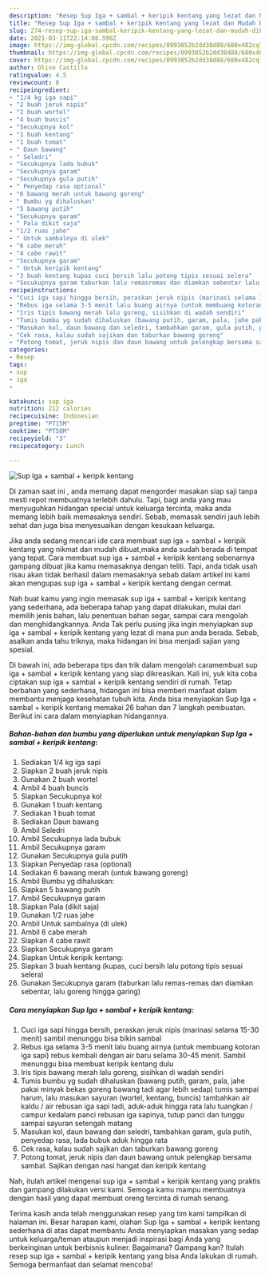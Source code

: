 ```yaml
---
description: "Resep Sup Iga + sambal + keripik kentang yang lezat dan Mudah Dibuat"
title: "Resep Sup Iga + sambal + keripik kentang yang lezat dan Mudah Dibuat"
slug: 274-resep-sup-iga-sambal-keripik-kentang-yang-lezat-dan-mudah-dibuat
date: 2021-03-11T22:14:08.596Z
image: https://img-global.cpcdn.com/recipes/0993852b2dd38d88/680x482cq70/sup-iga-sambal-keripik-kentang-foto-resep-utama.jpg
thumbnail: https://img-global.cpcdn.com/recipes/0993852b2dd38d88/680x482cq70/sup-iga-sambal-keripik-kentang-foto-resep-utama.jpg
cover: https://img-global.cpcdn.com/recipes/0993852b2dd38d88/680x482cq70/sup-iga-sambal-keripik-kentang-foto-resep-utama.jpg
author: Olive Castillo
ratingvalue: 4.5
reviewcount: 8
recipeingredient:
- "1/4 kg iga sapi"
- "2 buah jeruk nipis"
- "2 buah wortel"
- "4 buah buncis"
- "Secukupnya kol"
- "1 buah kentang"
- "1 buah tomat"
- " Daun bawang"
- " Seledri"
- "Secukupnya lada bubuk"
- "Secukupnya garam"
- "Secukupnya gula putih"
- " Penyedap rasa optional"
- "6 bawang merah untuk bawang goreng"
- " Bumbu yg dihaluskan"
- "5 bawang putih"
- "Secukupnya garam"
- " Pala dikit saja"
- "1/2 ruas jahe"
- " Untuk sambalnya di ulek"
- "6 cabe merah"
- "4 cabe rawit"
- "Secukupnya garam"
- " Untuk keripik kentang"
- "3 buah kentang kupas cuci bersih lalu potong tipis sesuai selera"
- "Secukupnya garam taburkan lalu remasremas dan diamkan sebentar lalu goreng hingga garing"
recipeinstructions:
- "Cuci iga sapi hingga bersih, peraskan jeruk nipis (marinasi selama 15-30 menit) sambil menunggu bisa bikin sambal"
- "Rebus iga selama 3-5 menit lalu buang airnya (untuk membuang kotoran iga sapi) rebus kembali dengan air baru selama 30-45 menit. Sambil menunggu bisa membuat keripik kentang dulu"
- "Iris tipis bawang merah lalu goreng, sisihkan di wadah sendiri"
- "Tumis bumbu yg sudah dihaluskan (bawang putih, garam, pala, jahe pakai minyak bekas goreng bawang tadi agar lebih sedap) tumis sampai harum, lalu masukan sayuran (wortel, kentang, buncis) tambahkan air kaldu / air rebusan iga sapi tadi, aduk-aduk hingga rata lalu tuangkan / campur kedalam panci rebusan iga sapinya, tutup panci dan tunggu sampai sayuran setengah matang"
- "Masukan kol, daun bawang dan seledri, tambahkan garam, gula putih, penyedap rasa, lada bubuk aduk hingga rata"
- "Cek rasa, kalau sudah sajikan dan taburkan bawang goreng"
- "Potong tomat, jeruk nipis dan daun bawang untuk pelengkap bersama sambal. Sajikan dengan nasi hangat dan keripik kentang"
categories:
- Resep
tags:
- sup
- iga
- 

katakunci: sup iga  
nutrition: 212 calories
recipecuisine: Indonesian
preptime: "PT15M"
cooktime: "PT58M"
recipeyield: "3"
recipecategory: Lunch

---
```



![Sup Iga + sambal + keripik kentang](https://img-global.cpcdn.com/recipes/0993852b2dd38d88/680x482cq70/sup-iga-sambal-keripik-kentang-foto-resep-utama.jpg)

Di zaman  saat ini , anda memang dapat mengorder masakan siap saji tanpa mesti repot membuatnya terlebih dahulu. Tapi, bagi anda yang mau menyuguhkan hidangan special untuk keluarga tercinta, maka anda memang lebih baik memasaknya sendiri. Sebab, memasak sendiri jauh lebih sehat dan juga bisa menyesuaikan dengan kesukaan keluarga.

Jika anda sedang mencari ide cara membuat sup iga + sambal + keripik kentang yang nikmat dan mudah dibuat,maka anda sudah berada di tempat yang tepat. Cara membuat sup iga + sambal + keripik kentang  sebenarnya gampang dibuat jika kamu memasaknya dengan teliti. Tapi, anda tidak usah risau akan tidak berhasil dalam memasaknya 
sebab dalam artikel ini kami akan mengupas sup iga + sambal + keripik kentang dengan cermat.  



Nah buat kamu yang ingin memasak sup iga + sambal + keripik kentang yang sederhana, ada beberapa tahap yang dapat dilakukan, mulai dari memilih jenis bahan, lalu penentuan bahan segar, sampai cara mengolah dan menghidangkannya. Anda Tak perlu pusing jika ingin menyiapkan sup iga + sambal + keripik kentang yang lezat di mana pun anda berada. Sebab, asalkan anda  tahu triknya, maka hidangan ini bisa menjadi sajian yang spesial.

Di bawah ini, ada beberapa tips dan trik dalam mengolah caramembuat sup iga + sambal + keripik kentang yang siap dikreasikan. Kali ini, yuk kita coba ciptakan sup iga + sambal + keripik kentang sendiri di rumah. Tetap berbahan yang sederhana, hidangan ini bisa memberi manfaat dalam membantu menjaga kesehatan tubuh kita. Anda bisa menyiapkan Sup Iga + sambal + keripik kentang memakai 26 bahan dan 7 langkah pembuatan. Berikut ini cara dalam menyiapkan hidangannya.

<!--inarticleads1-->

##### Bahan-bahan dan bumbu yang diperlukan untuk menyiapkan Sup Iga + sambal + keripik kentang:

1. Sediakan 1/4 kg iga sapi
1. Siapkan 2 buah jeruk nipis
1. Gunakan 2 buah wortel
1. Ambil 4 buah buncis
1. Siapkan Secukupnya kol
1. Gunakan 1 buah kentang
1. Sediakan 1 buah tomat
1. Sediakan  Daun bawang
1. Ambil  Seledri
1. Ambil Secukupnya lada bubuk
1. Ambil Secukupnya garam
1. Gunakan Secukupnya gula putih
1. Siapkan  Penyedap rasa (optional)
1. Sediakan 6 bawang merah (untuk bawang goreng)
1. Ambil  Bumbu yg dihaluskan:
1. Siapkan 5 bawang putih
1. Ambil Secukupnya garam
1. Siapkan  Pala (dikit saja)
1. Gunakan 1/2 ruas jahe
1. Ambil  Untuk sambalnya (di ulek)
1. Ambil 6 cabe merah
1. Siapkan 4 cabe rawit
1. Siapkan Secukupnya garam
1. Siapkan  Untuk keripik kentang:
1. Siapkan 3 buah kentang (kupas, cuci bersih lalu potong tipis sesuai selera)
1. Gunakan Secukupnya garam (taburkan lalu remas-remas dan diamkan sebentar, lalu goreng hingga garing)




<!--inarticleads2-->

##### Cara menyiapkan Sup Iga + sambal + keripik kentang:

1. Cuci iga sapi hingga bersih, peraskan jeruk nipis (marinasi selama 15-30 menit) sambil menunggu bisa bikin sambal
1. Rebus iga selama 3-5 menit lalu buang airnya (untuk membuang kotoran iga sapi) rebus kembali dengan air baru selama 30-45 menit. Sambil menunggu bisa membuat keripik kentang dulu
1. Iris tipis bawang merah lalu goreng, sisihkan di wadah sendiri
1. Tumis bumbu yg sudah dihaluskan (bawang putih, garam, pala, jahe pakai minyak bekas goreng bawang tadi agar lebih sedap) tumis sampai harum, lalu masukan sayuran (wortel, kentang, buncis) tambahkan air kaldu / air rebusan iga sapi tadi, aduk-aduk hingga rata lalu tuangkan / campur kedalam panci rebusan iga sapinya, tutup panci dan tunggu sampai sayuran setengah matang
1. Masukan kol, daun bawang dan seledri, tambahkan garam, gula putih, penyedap rasa, lada bubuk aduk hingga rata
1. Cek rasa, kalau sudah sajikan dan taburkan bawang goreng
1. Potong tomat, jeruk nipis dan daun bawang untuk pelengkap bersama sambal. Sajikan dengan nasi hangat dan keripik kentang




Nah, itulah artikel mengenai  sup iga + sambal + keripik kentang  yang praktis dan gampang dilakukan versi kami. Semoga kamu mampu membuatnya dengan hasil yang dapat membuat oreng tercinta di rumah senang. 

Terima kasih anda telah menggunakan resep yang tim kami tampilkan di halaman ini. Besar harapan kami, olahan  Sup Iga + sambal + keripik kentang sederhana di atas dapat membantu Anda menyiapkan masakan yang sedap untuk keluarga/teman ataupun menjadi inspirasi bagi Anda yang berkeinginan untuk berbisnis kuliner. Bagaimana? Gampang kan? Itulah resep sup iga + sambal + keripik kentang yang bisa Anda lakukan di rumah. Semoga bermanfaat dan selamat mencoba!

